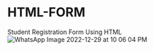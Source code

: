 # HTML-FORM
Student Registration Form Using HTML
![WhatsApp Image 2022-12-29 at 10 06 04 PM](https://user-images.githubusercontent.com/107803628/209982557-35691365-25d1-46a1-9542-32bb7a950f0a.jpeg)
